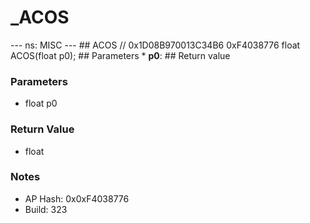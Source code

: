 # _ACOS

--- ns: MISC --- ## ACOS  // 0x1D08B970013C34B6 0xF4038776 float ACOS(float p0);  ## Parameters * **p0**:  ## Return value

### Parameters
* float p0

### Return Value
* float

### Notes
* AP Hash: 0x0xF4038776
* Build: 323

